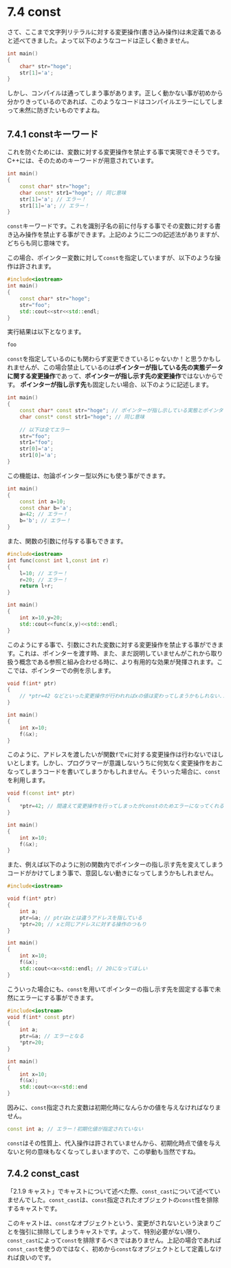 # 7.4 const

さて、ここまで文字列リテラルに対する変更操作(書き込み操作)は未定義であると述べてきました。よって以下のようなコードは正しく動きません。
```cpp
int main()
{
	char* str="hoge";
	str[1]='a';
}
```
しかし、コンパイルは通ってしまう事があります。正しく動かない事が初めから分かりきっているのであれば、このようなコードはコンパイルエラーにしてしまって未然に防ぎたいものですよね。


## 7.4.1 constキーワード

これを防ぐためには、変数に対する変更操作を禁止する事で実現できそうです。C++には、そのためのキーワードが用意されています。
```cpp
int main()
{
	const char* str="hoge"; 
	char const* str1="hoge"; // 同じ意味
	str[1]='a'; // エラー！
	str1[1]='a'; // エラー！
}
```
`const`キーワードです。これを識別子名の前に付与する事でその変数に対する書き込み操作を禁止する事ができます。上記のように二つの記述法がありますが、どちらも同じ意味です。

この場合、ポインター変数に対して`const`を指定していますが、以下のような操作は許されます。
```cpp
#include<iostream>
int main()
{
	const char* str="hoge";
	str="foo";
	std::cout<<str<<std::endl;
}
```
実行結果は以下となります。
```cpp
foo
```
`const`を指定しているのにも関わらず変更できているじゃないか！と思うかもしれませんが、この場合禁止しているのは**ポインターが指している先の実態データに関する変更操作**であって、**ポインターが指し示す先の変更操作**ではないからです。
**ポインターが指し示す先**も固定したい場合、以下のように記述します。
```cpp
int main()
{
	const char* const str="hoge"; // ポインターが指し示している実態とポインターが指し示すものを固定
	char const* const str1="hoge"; // 同じ意味
	
	// 以下は全てエラー
	str="foo";
	str1="foo";
	str[0]='a';
	str1[0]='a';
}

```

この機能は、勿論ポインター型以外にも使う事ができます。
```cpp
int main()
{
	const int a=10;
	const char b='a';
	a=42; // エラー！
	b='b'; // エラー！
}
```
また、関数の引数に付与する事もできます。
```cpp
#include<iostream>
int func(const int l,const int r)
{
	l=10; // エラー！
	r=20; // エラー！
	return l+r;
}

int main()
{
	int x=10,y=20;
	std::cout<<func(x,y)<<std::endl;
}
```
このようにする事で、引数にされた変数に対する変更操作を禁止する事ができます。これは、ポインターを渡す時、また、まだ説明していませんがこれから取り扱う概念である参照と組み合わせる時に、より有用的な効果が発揮されます。ここでは、ポインターでの例を示します。
```cpp
void f(int* ptr)
{
	// *ptr=42 などといった変更操作が行われればxの値は変わってしまうかもしれない...
}

int main()
{
	int x=10;
	f(&x);
}
```
このように、アドレスを渡したいが関数`f`で`x`に対する変更操作は行わないでほしいとします。しかし、プログラマーが意識しないうちに何気なく変更操作をおこなってしまうコードを書いてしまうかもしれません。そういった場合に、`const`を利用します。
```cpp
void f(const int* ptr)
{
	*ptr=42; // 間違えて変更操作を行ってしまったがconstのためエラーになってくれる。
}

int main()
{
	int x=10;
	f(&x);
}
```
また、例えば以下のように別の関数内でポインターの指し示す先を変えてしまうコードがかけてしまう事で、意図しない動きになってしまうかもしれません。
```cpp
#include<iostream>

void f(int* ptr)
{
	int a;
	ptr=&a; // ptrはxとは違うアドレスを指している
	*ptr=20; // xと同じアドレスに対する操作のつもり
}

int main()
{
	int x=10;
	f(&x);
	std::cout<<x<<std::endl; // 20になってほしい
}
```
こういった場合にも、`const`を用いてポインターの指し示す先を固定する事で未然にエラーにする事ができます。
```cpp
#include<iostream>
void f(int* const ptr)
{
	int a;
	ptr=&a; // エラーとなる
	*ptr=20; 
}

int main()
{
	int x=10;
	f(&x);
	std::cout<<x<<std::end
}
```
因みに、`const`指定された変数は初期化時になんらかの値を与えなければなりません。
```cpp
const int a; // エラー！初期化値が指定されていない
```
`const`はその性質上、代入操作は許されていませんから、初期化時点で値を与えないと何の意味もなくなってしまいますので、この挙動も当然ですね。

## 7.4.2 const_cast
「2.1.9 キャスト」でキャストについて述べた際、`const_cast`について述べていませんでした。`const_cast`は、`const`指定されたオブジェクトの`const`性を排除するキャストです。

このキャストは、`const`なオブジェクトという、変更がされないという決まりごとを強引に排除してしまうキャストです。よって、特別必要がない限り、`const_cast`によって`const`を排除するべきではありません。上記の場合であれば`const_cast`を使うのではなく、初めから`const`なオブジェクトとして定義しなければ良いのです。